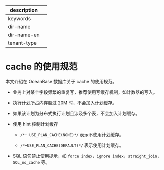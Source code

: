 |description||
|---|---|
|keywords||
|dir-name||
|dir-name-en||
|tenant-type||

# cache 的使用规范

本文介绍在 OceanBase 数据库关于 cache 的使用规范。

* 业务上对某个字段频繁的重复写，推荐使用写缓存机制，如计数器的写入。

* 执行计划所占内存超过 20M 时，不会加入计划缓存。

* 如果该计划为分布式执行计划且涉及多个表，不会加入计划缓存。

* 使用 hint 控制计划缓存

  * `/*+ USE_PLAN_CACHE(NONE)*/` 表示不使用计划缓存。

  * `/*+USE_PLAN_CACHE(DEFAULT)*/` 表示使用计划缓存。

* SQL 语句禁止使用提示，如 `force index`，`ignore index`，`straight_join`，`SQL_no_cache` 等。
